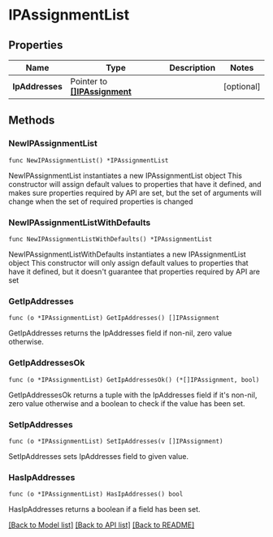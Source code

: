 # IPAssignmentList

## Properties

Name | Type | Description | Notes
------------ | ------------- | ------------- | -------------
**IpAddresses** | Pointer to [**[]IPAssignment**](IPAssignment.md) |  | [optional] 

## Methods

### NewIPAssignmentList

`func NewIPAssignmentList() *IPAssignmentList`

NewIPAssignmentList instantiates a new IPAssignmentList object
This constructor will assign default values to properties that have it defined,
and makes sure properties required by API are set, but the set of arguments
will change when the set of required properties is changed

### NewIPAssignmentListWithDefaults

`func NewIPAssignmentListWithDefaults() *IPAssignmentList`

NewIPAssignmentListWithDefaults instantiates a new IPAssignmentList object
This constructor will only assign default values to properties that have it defined,
but it doesn't guarantee that properties required by API are set

### GetIpAddresses

`func (o *IPAssignmentList) GetIpAddresses() []IPAssignment`

GetIpAddresses returns the IpAddresses field if non-nil, zero value otherwise.

### GetIpAddressesOk

`func (o *IPAssignmentList) GetIpAddressesOk() (*[]IPAssignment, bool)`

GetIpAddressesOk returns a tuple with the IpAddresses field if it's non-nil, zero value otherwise
and a boolean to check if the value has been set.

### SetIpAddresses

`func (o *IPAssignmentList) SetIpAddresses(v []IPAssignment)`

SetIpAddresses sets IpAddresses field to given value.

### HasIpAddresses

`func (o *IPAssignmentList) HasIpAddresses() bool`

HasIpAddresses returns a boolean if a field has been set.


[[Back to Model list]](../README.md#documentation-for-models) [[Back to API list]](../README.md#documentation-for-api-endpoints) [[Back to README]](../README.md)


